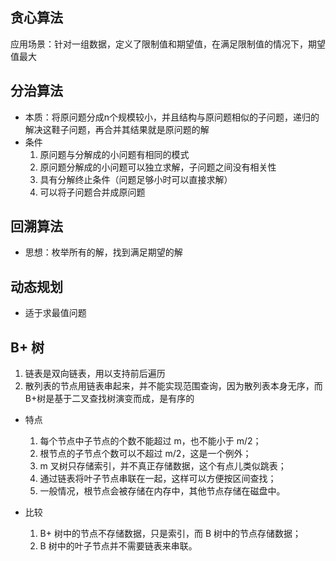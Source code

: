 ## 贪心算法

应用场景：针对一组数据，定义了限制值和期望值，在满足限制值的情况下，期望值最大

## 分治算法

* 本质：将原问题分成n个规模较小，并且结构与原问题相似的子问题，递归的解决这鞋子问题，再合并其结果就是原问题的解
* 条件
  1. 原问题与分解成的小问题有相同的模式
  1. 原问题分解成的小问题可以独立求解，子问题之间没有相关性
  1. 具有分解终止条件（问题足够小时可以直接求解）
  1. 可以将子问题合并成原问题

## 回溯算法

* 思想：枚举所有的解，找到满足期望的解

## 动态规划

* 适于求最值问题

## B+ 树

1. 链表是双向链表，用以支持前后遍历
2. 散列表的节点用链表串起来，并不能实现范围查询，因为散列表本身无序，而B+树是基于二叉查找树演变而成，是有序的

* 特点
  1. 每个节点中子节点的个数不能超过 m，也不能小于 m/2；
  1. 根节点的子节点个数可以不超过 m/2，这是一个例外；
  1. m 叉树只存储索引，并不真正存储数据，这个有点儿类似跳表；
  1. 通过链表将叶子节点串联在一起，这样可以方便按区间查找；
  1. 一般情况，根节点会被存储在内存中，其他节点存储在磁盘中。

* 比较
  1. B+ 树中的节点不存储数据，只是索引，而 B 树中的节点存储数据；
  1. B 树中的叶子节点并不需要链表来串联。

